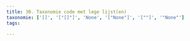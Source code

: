 ```yaml
---
title: 30. Taxonomie code met lege lijst(en)
taxonomie: ['[]', '["[]"]', 'None', '["None"]', '[""]', '"None"']
tags:

---
```

